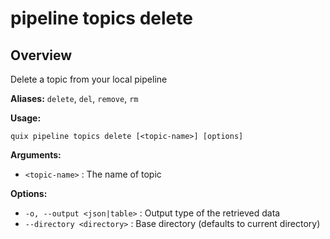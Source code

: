 # pipeline topics delete

## Overview

Delete a topic from your local pipeline

**Aliases:** `delete`, `del`, `remove`, `rm`

**Usage:**

```
quix pipeline topics delete [<topic-name>] [options]
```

**Arguments:**

- `<topic-name>` : The name of topic

**Options:**

- `-o, --output <json|table>` : Output type of the retrieved data
- `--directory <directory>` : Base directory (defaults to current directory)

